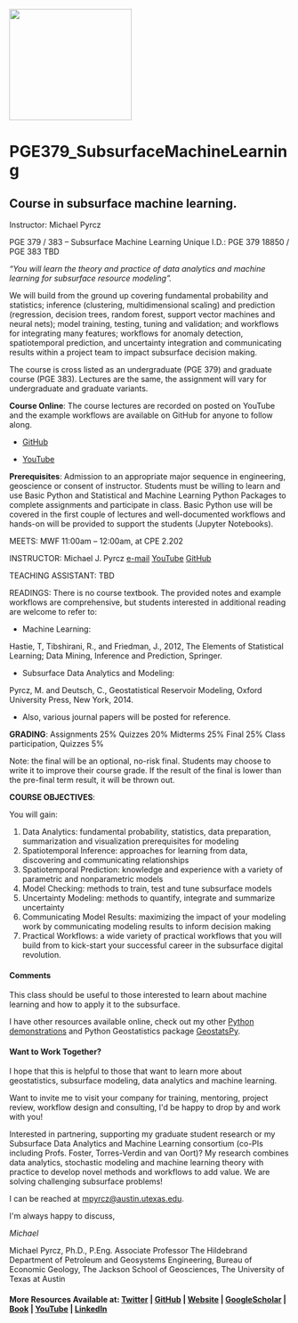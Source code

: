 <p>
    <img src="https://github.com/GeostatsGuy/GeostatsPy/blob/master/TCG_color_logo.png" width="220" height="200" />
</p>

# PGE379_SubsurfaceMachineLearning
## Course in subsurface machine learning.

Instructor: Michael Pyrcz

PGE 379 / 383 – Subsurface Machine Learning
Unique I.D.: PGE 379 18850 / PGE 383 TBD 

*“You will learn the theory and practice of data analytics and machine learning for subsurface resource modeling”.*

We will build from the ground up covering fundamental probability and statistics; inference (clustering, multidimensional scaling) and prediction (regression, decision trees, random forest, support vector machines and neural nets); model training, testing, tuning and validation; and workflows for integrating many features; workflows for anomaly detection, spatiotemporal prediction, and uncertainty integration and communicating results within a project team to impact subsurface decision making.

The course is cross listed as an undergraduate (PGE 379) and graduate course (PGE 383).  Lectures are the same, the assignment will vary for undergraduate and graduate variants.  

**Course Online**: The course lectures are recorded on posted on YouTube and the example workflows are available on GitHub for anyone to follow along. 

* [GitHub](https://github.com/GeostatsGuy/PGE379_SubsurfaceMachineLearning)

* [YouTube](https://www.youtube.com/channel/UCLqEr-xV-ceHdXXXrTId5ig?view_as=subscriber)

**Prerequisites**: Admission to an appropriate major sequence in engineering, geoscience or consent of instructor.  Students must be willing to learn and use Basic Python and Statistical and Machine Learning Python Packages to complete assignments and participate in class.  Basic Python use will be covered in the first couple of lectures and well-documented workflows and hands-on will be provided to support the students (Jupyter Notebooks).  

MEETS:			MWF 11:00am – 12:00am, at CPE 2.202

INSTRUCTOR:		Michael J. Pyrcz [e-mail](mpyrcz@austin.utexas.edu) [YouTube](https://www.youtube.com/channel/UCLqEr-xV-ceHdXXXrTId5ig?view_as=subscriber) [GitHub](https://github.com/GeostatsGuy)

TEACHING ASSISTANT:	TBD


READINGS:	There is no course textbook. The provided notes and example workflows are comprehensive, but students interested in additional reading are welcome to refer to:

* Machine Learning:

Hastie, T, Tibshirani, R., and Friedman, J., 2012, The Elements of Statistical Learning; Data Mining, Inference and Prediction, Springer.

* Subsurface Data Analytics and Modeling:

Pyrcz, M. and Deutsch, C., Geostatistical Reservoir Modeling, Oxford University Press, New York, 2014.
	
* Also, various journal papers will be posted for reference.  	

**GRADING**:		Assignments				25%
			Quizzes      				20%
			Midterms				25%
			Final 					25%
			Class participation, Quizzes		5%
		
Note: the final will be an optional, no-risk final.  Students may choose to write it to improve their course grade.  If the result of the final is lower than the pre-final term result, it will be thrown out.

**COURSE OBJECTIVES**:

You will gain:

1.	Data Analytics: fundamental probability, statistics, data preparation, summarization and visualization prerequisites for modeling
2.	Spatiotemporal Inference: approaches for learning from data, discovering and communicating relationships 
3.	Spatiotemporal Prediction: knowledge and experience with a variety of parametric and nonparametric models 
4.	Model Checking: methods to train, test and tune subsurface models
5.	Uncertainty Modeling: methods to quantify, integrate and summarize uncertainty 
6.	Communicating Model Results: maximizing the impact of your modeling work by communicating modeling results to inform decision making
7.	Practical Workflows: a wide variety of practical workflows that you will build from to kick-start your successful career in the subsurface digital revolution.

#### Comments

This class should be useful to those interested to learn about machine learning and how to apply it to the subsurface. 

I have other resources available online, check out my other [Python demonstrations](https://github.com/GeostatsGuy/PythonNumericalDemos) and Python Geostatistics package [GeostatsPy](https://github.com/GeostatsGuy/GeostatsPy). 
  
#### Want to Work Together?

I hope that this is helpful to those that want to learn more about geostatistics, subsurface modeling, data analytics and machine learning. 

Want to invite me to visit your company for training, mentoring, project review, workflow design and consulting, I'd be happy to drop by and work with you!

Interested in partnering, supporting my graduate student research or my Subsurface Data Analytics and Machine Learning consortium (co-PIs including Profs. Foster, Torres-Verdin and van Oort)? My research combines data analytics, stochastic modeling and machine learning theory with practice to develop novel methods and workflows to add value. We are solving challenging subsurface problems!

I can be reached at mpyrcz@austin.utexas.edu.

I'm always happy to discuss,

*Michael*

Michael Pyrcz, Ph.D., P.Eng. Associate Professor The Hildebrand Department of Petroleum and Geosystems Engineering, Bureau of Economic Geology, The Jackson School of Geosciences, The University of Texas at Austin

#### More Resources Available at: [Twitter](https://twitter.com/geostatsguy) | [GitHub](https://github.com/GeostatsGuy) | [Website](http://michaelpyrcz.com) | [GoogleScholar](https://scholar.google.com/citations?user=QVZ20eQAAAAJ&hl=en&oi=ao) | [Book](https://www.amazon.com/Geostatistical-Reservoir-Modeling-Michael-Pyrcz/dp/0199731446) | [YouTube](https://www.youtube.com/channel/UCLqEr-xV-ceHdXXXrTId5ig)  | [LinkedIn](https://www.linkedin.com/in/michael-pyrcz-61a648a1)
